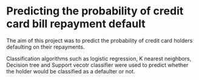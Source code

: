 # Predicting the probability of credit card bill repayment default

The aim of this project was to predict the probability of credit card holders defaulting on their repayments.

Classification algorithms such as logistic regression, K nearest neighbors, Decision tree and Support vecotr classifier were used to predict whether the holder would be classified as a defaulter or not.
